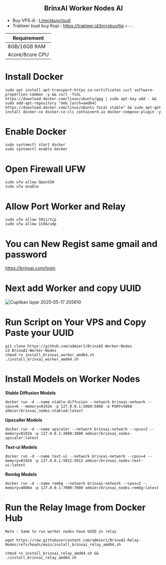 # <h2 align=center>BrinxAI Worker Nodes AI</h2>
- Buy VPS di : [t.me/skuycloud](t.me/skuycloud)
- Trakteer buat buy Kopi : https://trakteer.id/brrrskuy/tip `<---`

| **Requirement**         |
|-------------------------|
| 8GB/16GB RAM       |
| 4core/8core    CPU   |

# Install Docker
```
sudo apt install apt-transport-https ca-certificates curl software-properties-common -y && curl -fsSL https://download.docker.com/linux/ubuntu/gpg | sudo apt-key add - && sudo add-apt-repository "deb [arch=amd64] https://download.docker.com/linux/ubuntu focal stable" && sudo apt-get install docker-ce docker-ce-cli containerd.io docker-compose-plugin -y
```
# Enable Docker
```
sudo systemctl start docker
sudo systemctl enable docker
```
# Open Firewall UFW
```
sudo ufw allow OpenSSH
sudo ufw enable
```
# Allow Port Worker and Relay
```
sudo ufw allow 5011/tcp
sudo ufw allow 1194/udp
```
# You can New Regist same gmail and password
https://brinxai.com/login

# Next add Worker and copy UUID
![Cuplikan layar 2025-05-17 205610](https://github.com/user-attachments/assets/87e86860-39b5-4df7-b30a-ad6ec847b5e7)

# Run Script on Your VPS and Copy Paste your UUID
```
git clone https://github.com/admier1/BrinxAI-Worker-Nodes
cd BrinxAI-Worker-Nodes
chmod +x install_brinxai_worker_amd64.sh
./install_brinxai_worker_amd64.sh
```
# Install Models on Worker Nodes
  **Stable Diffusion Models**
  ```
  docker run -d --name stable-diffusion --network brinxai-network --cpus=6 --memory=8192m -p 127.0.0.1:5060:5060 -e PORT=5060 admier/brinxai_nodes-stabled:latest
  ```
  **Upscaller Models**
  ```
  docker run -d --name upscaler --network brinxai-network --cpus=2 --memory=8192m -p 127.0.0.1:3800:3800 admier/brinxai_nodes-upscaler:latest
  ```
  **Text-ui Models**
  ```
  docker run -d --name text-ui --network brinxai-network --cpus=4 --memory=8192m -p 127.0.0.1:5012:5012 admier/brinxai_nodes-text-ui:latest
  ```
  **Rembg Models**
  ```
  docker run -d --name rembg --network brinxai-network --cpus=2 --memory=4096m -p 127.0.0.1:7000:7000 admier/brinxai_nodes-rembg:latest
  ```
# Run the Relay Image from Docker Hub
`Note : Same to run worker nodes have UUID in relay`
```
wget https://raw.githubusercontent.com/admier1/BrinxAI-Relay-Nodes/refs/heads/main/install_brinxai_relay_amd64.sh
```
```
chmod +x install_brinxai_relay_amd64.sh && ./install_brinxai_relay_amd64.sh
```
